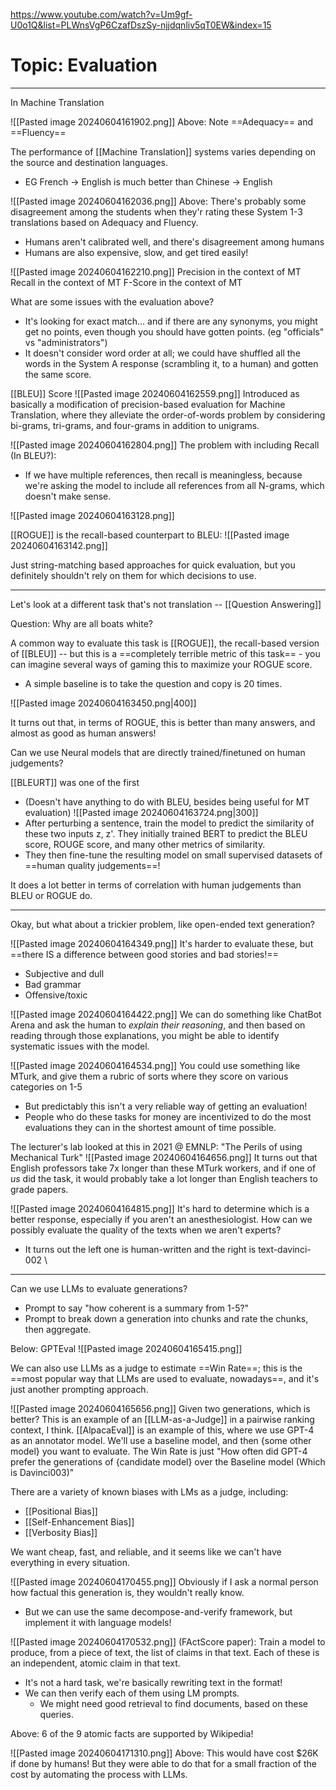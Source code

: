 https://www.youtube.com/watch?v=Um9gf-U0o1Q&list=PLWnsVgP6CzafDszSy-njjdqnliv5qT0EW&index=15

# Topic: Evaluation

---

In Machine Translation

![[Pasted image 20240604161902.png]]
Above: Note ==Adequacy== and ==Fluency==

The performance of [[Machine Translation]] systems varies depending on the source and destination languages. 
- EG French -> English is much better than Chinese -> English

![[Pasted image 20240604162036.png]]
Above: There's probably some disagreement among the students when they'r rating these System 1-3 translations based on Adequacy and Fluency.
- Humans aren't calibrated well, and there's disagreement among humans
- Humans are also expensive, slow, and get tired easily!

![[Pasted image 20240604162210.png]]
Precision in the context of MT
Recall in the context of MT
F-Score in the context of MT

What are some issues with the evaluation above? 
- It's looking for exact match... and if there are any synonyms, you might get no points, even though you should have gotten points. (eg "officials" vs "administrators")
- It doesn't consider word order at all; we could have shuffled all the words in the System A response (scrambling it, to a human) and gotten the same score.

[[BLEU]] Score 
![[Pasted image 20240604162559.png]]
Introduced as basically a modification of precision-based evaluation for Machine Translation, where they alleviate the order-of-words problem by considering bi-grams, tri-grams, and four-grams in addition to unigrams.

![[Pasted image 20240604162804.png]]
The problem with including Recall (In BLEU?):
- If we have multiple references, then recall is meaningless, because we're asking the model to include all references from all N-grams, which doesn't make sense.

![[Pasted image 20240604163128.png]]


[[ROGUE]] is the recall-based counterpart to BLEU:
![[Pasted image 20240604163142.png]]

Just string-matching based approaches for quick evaluation, but you definitely shouldn't rely on them for which decisions to use.


---

Let's look at a different task that's not translation -- [[Question Answering]]

Question: Why are all boats white?

A common way to evaluate this task is [[ROGUE]], the recall-based version of [[BLEU]] -- but this is a ==completely terrible metric of this task== - you can imagine several ways of gaming this to maximize your ROGUE score.
- A simple baseline is to take the question and copy is 20 times.

![[Pasted image 20240604163450.png|400]]

It turns out that, in terms of ROGUE, this is better than many answers, and almost as good as human answers! 

Can we use Neural models that are directly trained/finetuned on human judgements?

[[BLEURT]] was one of the first 
- (Doesn't have anything to do with BLEU, besides being useful for MT evaluation)
![[Pasted image 20240604163724.png|300]]
- After perturbing a sentence, train the model to predict the similarity of these two inputs z, z'. They initially trained BERT to predict the BLEU score, ROUGE score, and many other metrics of similarity.
- They then fine-tune the resulting model on small supervised datasets of ==human quality judgements==!

It does a lot better in terms of correlation with human judgements than BLEU or ROGUE do.

---

Okay, but what about a trickier problem, like open-ended text generation?

![[Pasted image 20240604164349.png]]
It's harder to evaluate these, but ==there IS a difference between good stories and bad stories!==
- Subjective and dull
- Bad grammar
- Offensive/toxic

![[Pasted image 20240604164422.png]]
We can do something like ChatBot Arena and ask the human to *explain their reasoning*, and then based on reading through those explanations, you might be able to identify systematic issues with the model.

![[Pasted image 20240604164534.png]]
You could use something like MTurk, and give them a rubric of sorts where they score on various categories on 1-5
- But predictably this isn't a very reliable way of getting an evaluation!
- People who do these tasks for money are incentivized to do the most evaluations they can in the shortest amount of time possible.

The lecturer's lab looked at this in 2021 @ EMNLP: "The Perils of using Mechanical Turk"
![[Pasted image 20240604164656.png]]
It turns out that English professors take 7x longer than these MTurk workers, and if one of *us* did the task, it would probably take a lot longer than English teachers to grade papers.

![[Pasted image 20240604164815.png]]
It's hard to determine which is a better response, especially if you aren't an anesthesiologist. How can we possibly evaluate the quality of the texts when we aren't experts? 
- It turns out the left one is human-written and the right is text-davinci-002
\
----

Can we use LLMs to evaluate generations?
- Prompt to say "how coherent is a summary from 1-5?"
- Prompt to break down a generation into chunks and rate the chunks, then aggregate.

Below: GPTEval
![[Pasted image 20240604165415.png]]


We can also use LLMs as a judge to estimate ==Win Rate==; this is the ==most popular way that LLMs are used to evaluate, nowadays==, and it's just another prompting approach.

![[Pasted image 20240604165656.png]]
Given two generations, which is better? 
This is an example of an [[LLM-as-a-Judge]] in a pairwise ranking context, I think.
[[AlpacaEval]] is an example of this, where we use GPT-4 as an annotator model. We'll use a baseline model, and then {some other model} you want to evaluate. The Win Rate is just "How often did GPT-4 prefer the generations of {candidate model} over the Baseline model (Which is Davinci003)"

There are a variety of known biases with LMs as a judge, including:
- [[Positional Bias]]
- [[Self-Enhancement Bias]]
- [[Verbosity Bias]]


We want cheap, fast, and reliable, and it seems like we can't have everything in every situation.


![[Pasted image 20240604170455.png]]
Obviously if I ask a normal person how factual this generation is, they wouldn't really know.
- But we can use the same decompose-and-verify framework, but implement it with language models!

![[Pasted image 20240604170532.png]]
(FActScore paper): Train a model to produce, from a piece of text, the list of claims in that text. Each of these is an independent, atomic claim in that text.
- It's not a hard task, we're basically rewriting text in the format!
- We can then verify each of them using LM prompts.
	- We might need good retrieval to find documents, based on these queries.

Above: 6 of the 9 atomic facts are supported by Wikipedia!

![[Pasted image 20240604171310.png]]
Above: This would have cost $26K if done by humans! But they were able to do that for a small fraction of the cost by automating the process with LLMs.
